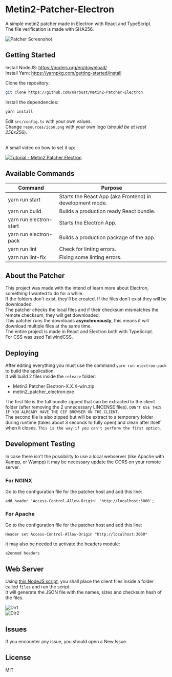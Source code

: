 # Metin2-Patcher-Electron
A simple metin2 patcher made in Electron with React and TypeScript.\
The file verification is made with SHA256.

![Patcher Screenshot](https://i.imgur.com/X7dasOc.png)

## Getting Started

Install NodeJS: https://nodejs.org/en/download/ \
Install Yarn: https://yarnpkg.com/getting-started/install

Clone the repository:
```bash
git clone https://github.com/Karbust/Metin2-Patcher-Electron
```
Install the dependencies:

```bash
yarn install
```

Edit `src/config.ts` with your own values.\
Change `resources/icon.png` with your own logo (_should be at least 256x256_).

\
A small video on how to set it up:

[![Tutorial - Metin2 Patcher Electron](https://img.youtube.com/vi/RTtKqYfwfGA/0.jpg)](https://www.youtube.com/watch?v=RTtKqYfwfGA "Tutorial - Metin2 Patcher Electron")

## Available Commands

| Command | Purpose |
| ------ | ------ |
| yarn run start | Starts the React App (aka Frontend) in development mode. |
| yarn run build | Builds a production ready React bundle. |
| yarn run electron-start | Starts the Electron App. |
| yarn run electron-pack | Builds a production package of the app. |
| yarn run lint | Check for linting errors. |
| yarn run lint-fix | Fixing some linting errors. |

## About the Patcher
This project was made with the intend of learn more about Electron, something I wanted to do for a while.\
If the folders don't exist, they'll be created. If the files don't exist they will be downloaded.\
The patcher checks the local files and if their checksum mismatches the remote checksum, they will get downloaded.\
This patcher runs the downloads **asynchronously**, this means it will download multiple files at the same time.\
The entire project is made in React and Electron both with TypeScript.\
For CSS was used TailwindCSS.

## Deploying

After editing everything you must use the command `yarn run electron-pack` to build the application.\
It will build 2 files inside the `release` folder:
- Metin2 Patcher Electron-X.X.X-win.zip
- metin2_patcher_electron.exe

The first file is the full bundle zipped that can be extracted to the client folder (after removing the 2 unnecessary LINCENSE files). `DON'T USE THIS IF YOU ALREADY HAVE THE CEF BROWSER ON THE CLIENT.`\
The second file is also zipped but will be extract to a temporary folder during runtime (takes about 3 seconds to fully open)  and clean after itself when it closes. `This is the way if you can't perform the first option.`

## Development Testing

In case there isn't the possibility to use a local webserver (like Apache with Xampp, or Wampp) it may be necessary update the CORS on your remote server.

### For NGINX

Go to the configuration file for the patcher host and add this line: 
```
add_header 'Access-Control-Allow-Origin' 'http://localhost:3000';
```

### For Apache

Go to the configuration file for the patcher host and add this line:
```
Header set Access-Control-Allow-Origin "http://localhost:3000"
```

It may also be needed to activate the headers module:
```shell
a2enmod headers
```

## Web Server

Using [this NodeJS script](https://gist.github.com/Karbust/14bbaba7910b72023e0229abf53e8d54), you shall place the client files inside a folder called `files` and run the script.\
It will generate the JSON file with the names, sizes and checksum hash of the files.

![Dir1](https://i.imgur.com/0k1sM3Y.png) \
![Dir2](https://i.imgur.com/CHjlRiF.png)

## Issues

If you encounter any issue, you should open a New Issue.

## License

MIT
